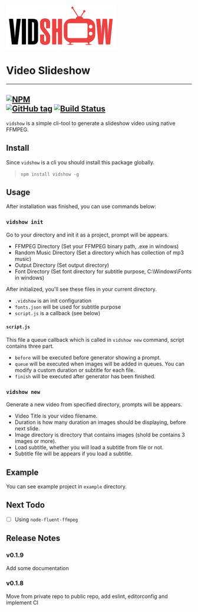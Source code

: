 [![Video Slideshow](https://raw.githubusercontent.com/oknoorap/vidshow/develop/logo.png)](https://github.com/oknoorap/vidshow)
# Video Slideshow
---
[![NPM](https://nodei.co/npm/vidshow.png)](https://nodei.co/npm/vidshow/)  
[![GitHub tag](https://img.shields.io/github/tag/oknoorap/vidshow.svg)]() [![Build Status](https://travis-ci.org/oknoorap/vidshow.svg?branch=master)](https://travis-ci.org/oknoorap/vidshow) 
---
`vidshow` is a simple cli-tool to generate a slideshow video using native FFMPEG.

## Install
Since `vidshow` is a cli you should install this package globally.
> `npm install vidshow -g`

## Usage
After installation was finished, you can use commands below:

### `vidshow init`
Go to your directory and init it as a project, prompt will be appears.  
* FFMPEG Directory (Set your FFMPEG binary path, .exe in windows)
* Random Music Directory (Set a directory which has collection of mp3 music)
* Output Directory (Set output directory)
* Font Directory (Set font directory for subtitle purpose, C:\\Windows\\Fonts in windows)

After initialized, you'll see these files in your current directory.  
* `.vidshow` is an init configuration
* `fonts.json` will be used for subtitle purpose
* `script.js` is a callback (see below)

#### `script.js`
This file a queue callback which is called in `vidshow new` command, script contains three part.  
* `before` will be executed before generator showing a prompt.
* `queue` will be executed when images will be added in queues. You can modify a custom duration or subtitle for each file.
* `finish` will be executed after generator has been finished.

### `vidshow new`
Generate a new video from specified directory, prompts will be appears.  
* Video Title is your video filename.
* Duration is how many duration an images should be displaying, before next slide.
* Image directory is directory that contains images (shold be contains 3 images or more).
* Load subtitle, whether you will load a subtitle from file or not.
* Subtitle file will be appears if you load a subtitle.

## Example
You can see example project in `example` directory.

## Next Todo
* [ ] Using `node-fluent-ffmpeg`

## Release Notes
### v0.1.9
Add some documentation

### v0.1.8
Move from private repo to public repo, add eslint, editorconfig and implement CI
